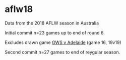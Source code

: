 # aflw18

Data from the 2018 AFLW season in Australia

Initial commit n=23 games up to end of round 6.

Excludes drawn game [GWS v Adelaide](http://www.afl.com.au/news/2018-02-25/aflw-match-report-gws-crows-in-dramatic-draw) (game 16, 19v19)

Second commit n=27 games to end of reygular season.
